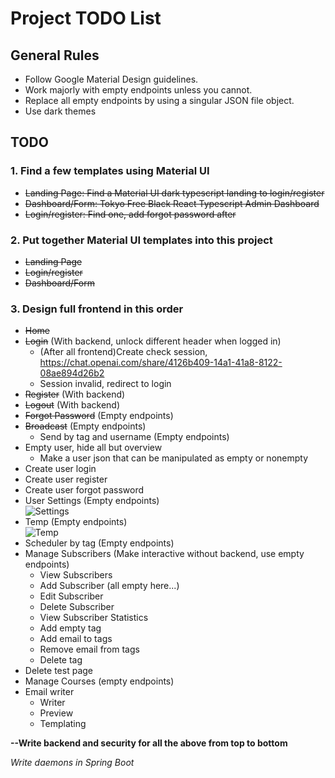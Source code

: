 # Project TODO List

## General Rules
- Follow Google Material Design guidelines.
- Work majorly with empty endpoints unless you cannot.
- Replace all empty endpoints by using a singular JSON file object.
- Use dark themes

## TODO

### 1. Find a few templates using Material UI
- <s>Landing Page: Find a Material UI dark typescript landing to login/register</s>
- <s>Dashboard/Form: Tokyo Free Black React Typescript Admin Dashboard</s>
- <s>Login/register: Find one, add forgot password after</s>

### 2. Put together Material UI templates into this project
- <s>Landing Page</s>
- <s>Login/register</s>
- <s>Dashboard/Form</s>

### 3. Design full frontend in this order
- <s>Home</s>
- <s>Login</s> (With backend, unlock different header when logged in)
  - (After all frontend)Create check session, https://chat.openai.com/share/4126b409-14a1-41a8-8122-08ae894d26b2
  - Session invalid, redirect to login
- <s>Register</s> (With backend)
- <s>Logout</s> (With backend)
- <s>Forgot Password</s> (Empty endpoints)
- <s>Broadcast</s> (Empty endpoints)
  - Send by tag and username (Empty endpoints)
- Empty user, hide all but overview
  - Make a user json that can be manipulated as empty or nonempty
- Create user login
- Create user register
- Create user forgot password
- User Settings (Empty endpoints) <br>
  ![Settings](https://i.imgur.com/7pQwyuk.png)
- Temp (Empty endpoints) <br>
  ![Temp](https://i.imgur.com/8hmCWqB.png)
- Scheduler by tag (Empty endpoints)
- Manage Subscribers (Make interactive without backend, use empty endpoints)
  - View Subscribers
  - Add Subscriber (all empty here...)
  - Edit Subscriber
  - Delete Subscriber
  - View Subscriber Statistics
  - Add empty tag
  - Add email to tags
  - Remove email from tags
  - Delete tag
- Delete test page
- Manage Courses (empty endpoints)
- Email writer
  - Writer
  - Preview
  - Templating

**--Write backend and security for all the above from top to bottom**

*Write daemons in Spring Boot*
